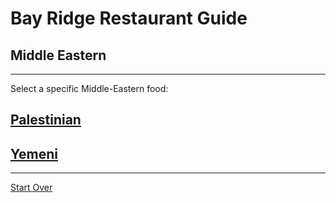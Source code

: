 # Bay Ridge Restaurant Guide
## Middle Eastern
---
Select a specific Middle-Eastern food:

## [Palestinian](palestinian.md)

## [Yemeni](yemeni.md)

---
[Start Over](../home.md)

